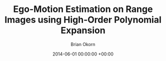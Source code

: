 ---
layout: post
title:  "Ego-Motion Estimation on Range Images using High-Order Polynomial Expansion"
date:   2014-06-01 00:00:00 +00:00
image: /images/egoflow.jpg
categories: research
author: "Brian Okorn"
venue: "Conference on Computer Vision and Pattern Recognition Workshops (CVPR-W)"
authors: "<strong>Brian Okorn</strong>, Josh Harguess"
pdf: https://www.cv-foundation.org/openaccess/content_cvpr_workshops_2014/W04/papers/Okorn_Ego-Motion_Estimation_on_2014_CVPR_paper.pdf
---